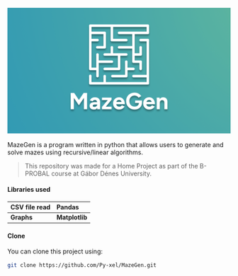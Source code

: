 ![](src/assets/maze_gen_logo.png)

MazeGen is a program written in python that allows users to generate and solve mazes using recursive/linear algorithms.

> This repository was made for a Home Project as part of the B-PROBAL course at Gábor Dénes University.

#### Libraries used

| **CSV file read** | **Pandas**     |
| :---------------- | :------------- |
| **Graphs**        | **Matplotlib** |

#### Clone

You can clone this project using:

```sh
git clone https://github.com/Py-xel/MazeGen.git
```

